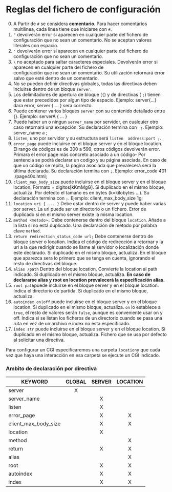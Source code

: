 # Reglas del fichero de configuración

0. A Partir de `#` se considera **comentario**. Para hacer comentarios multilinea, cada linea tiene que iniciarse con `#`.
1. `"` devolverán error si aparecen en cualquier parte del fichero de configuración que no sean un comentario. No se aceptan valores literales con espacio.
2. `'` devolverán error si aparecen en cualquier parte del fichero de configuración que no sean un comentario. 
3. `\` no aceptado para saltar caracteres especiales. Devolverán error si aparecen en cualquier parte del fichero de </br>
    configuración que no sean un comentario. Su utilización retornará error salvo que esté dentro de un comentario.
4. No se pueden definir directivas globales, todas las directivas deben incluirse dentro de un bloque `server`.
5. Los delimitadores de apertura de bloque (`{`)  y de directivas ( `;`) tienen que estar precedidos por algun tipo de espacio. Ejemplo: server{...} dara error, server { ... } sera correcto.
6. Puede contener varios bloques `server` con su contenido detallado entre {}. Ejemplo: serverA { ... }
7. Puede haber un o ningun `server_name` por servidor, en cualquier otro caso retornará una excepción. Su declaración termina con ` ;`. Ejemplo: server_name a ;
8. `listen`, uno por servidor y su estructura será `listen  address:port ;`.
9. `error_page` puede incluirse en el bloque server y en el bloque location. El rango de códigos
	es de 300 a 599, otros códigos devolverán error. Primara el error page más concreto asociado a un código- Por sentencia se podrá declarar un codigo y su página asociada. En caso de que un código se repita, la pagina asociada que prevalecerá será la última declarada. Su declaración termina con `;`.
	 Ejemplo: error_code 401 ./page40x.html;
10.	`client_max_body_size`  puede incluirse en el bloque server y en el bloque location.
	Formato = digitos[kKmMgG]. Si duplicado en el mismo bloque, actualiza. 
	Por defecto el tamaño es en bytes (k=kilobytes ...). 
	Su declaración termina con `;`. Ejemplo: client_max_body_size 1g;
11.	`location uri { ... }` Debe estar dentro de server y puede haber varias por server. La uri puede ser
	un directorio o un fichero. Error de duplicado si en el mismo server existe la misma location.
12.	`method <metodo>;` Debe contenerse dentro del bloque `location`. Añade a la lista si no está duplicado.
	Una declaración de método por palabra clave `method`.
13.	`return redirection_status_code url;` Debe contenerse dentro de bloque server o location. Indica el código de redirección a retornar y la url a la que redirigir cuando
se llame al servidor o localización donde este declarado. Si duplicado en el mismo bloque, actualiza. En el bloque que aparezca
sera lo primero que se tenga en cuenta, ignorando el resto de directivas del bloque.
14.	`alias /path` Dentro del bloque location. Convierte la location al path indicado. Si duplicado en el mismo bloque, actualiza. **En caso de declararse alias y root en location
prevalecerá la especificación alias.**
15.	`root path`puede incluirse en el bloque server y en el bloque location. 
	Indica el directorio de partida. Si duplicado en el mismo bloque, actualiza.
16.	`autoindex on|off` puede incluirse en el bloque server y en el bloque location. Si duplicado en el mismo bloque, actualiza. `on` lo establece a `true`, el resto de valores serán `false`, aunque es conveniente usar on y off.
	Indica si se listan los ficheros de un directorio cuando se pasa una ruta en vez de un archivo e index no esta especificado.
17. `index str` puede incluirse  en el bloque server y en el bloque location. Si duplicado en el mismo bloque, actualiza.
	 Fichero que se usa por defecto al solicitar una directiva.

Para configurar un CGI especificaremos una carpeta `location`y que cada vez que haya una interacción en esa carpeta se ejecute un CGI indicado.

### Ambito de declaración por directiva

| KEYWORD              | GLOBAL | SERVER | LOCATION |
|----------------------|:------:|:------:|:--------:|
| server               |   X    |        |          |
| server_name          |        |   X    |          |
| listen               |        |   X    |          |
| error_page           |        |   X    |    X     |
| client_max_body_size |        |   X    |    X     |
| location             |        |   X    |          |
| method               |        |        |    X     |
| return               |        |   X    |    X     |
| alias                |        |        |    X     |
| root                 |        |   X    |    X     |
| autoindex            |        |   X    |    X     |
| index                |        |   X    |    X     |
